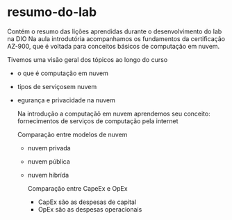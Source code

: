 # resumo-do-lab
Contém o resumo das lições aprendidas durante o desenvolvimento do lab na DIO
Na aula introdutória acompanhamos os fundamentos da certificação AZ-900, que é voltada para conceitos básicos de computação em nuvem.

Tivemos uma visão geral dos tópicos ao longo do curso
- o que é computação em nuvem
- tipos de serviçosem nuvem
- egurança e privacidade na nuvem

  Na introdução a computaçãõ em nuvem aprendemos seu conceito: fornecimentos de serviços de computação pela internet

   Comparação entre modelos de nuvem
  - nuvem privada
  - nuvem pública
  - nuvem hibrída

     Comparação entre CapeEx e OpEx
    - CapEx são as despesas de capital
    - OpEx são as despesas operacionais
